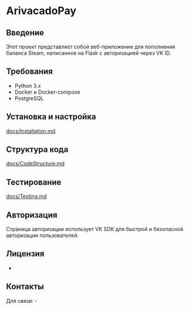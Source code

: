 # ArivacadoPay

## Введение
Этот проект представляет собой веб-приложение для пополнения баланса Steam, написанное на Flask с авторизацией через VK ID.

## Требования
- Python 3.x
- Docker и Docker-compose
- PostgreSQL

## Установка и настройка
[docs/Installation.md](./docs/Installation.md).

## Структура кода
[docs/CodeStructure.md](./docs/CodeStructure.md)

## Тестирование
[docs/Testing.md](./docs/Testing.md)

## Авторизация
Страница авторизации использует VK SDK для быстрой и безопасной авторизации пользователей.

## Лицензия
-

## Контакты
Для связи: -